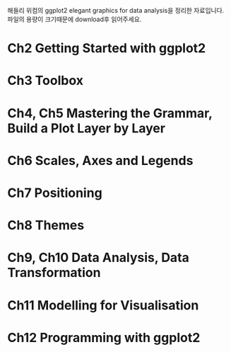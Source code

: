 해들리 위컴의 ggplot2 elegant graphics for data analysis을 정리한 자료입니다. 
파일의 용량이 크기때문에 download후 읽어주세요.

# Ch2 Getting Started with ggplot2
# Ch3 Toolbox
# Ch4, Ch5 Mastering the Grammar, Build a Plot Layer by Layer
# Ch6 Scales, Axes and Legends
# Ch7 Positioning
# Ch8 Themes
# Ch9, Ch10 Data Analysis, Data Transformation
# Ch11 Modelling for Visualisation
# Ch12 Programming with ggplot2
